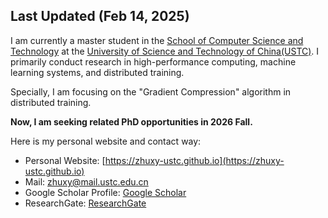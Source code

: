 ## Last Updated (Feb 14, 2025)

I am currently a master student in the [School of Computer Science and Technology](https://cs.ustc.edu.cn) at the [University of Science and Technology of China(USTC)](https://ustc.edu.cn/). I primarily conduct research in high-performance computing, machine learning systems, and distributed training.

Specially, I am focusing on the "Gradient Compression" algorithm in distributed training.

**Now, I am seeking related PhD opportunities in 2026 Fall.**

Here is my personal website and contact way:
* Personal Website: [https://zhuxy-ustc.github.io](https://zhuxy-ustc.github.io)
* Mail: zhuxy@mail.ustc.edu.cn
* Google Scholar Profile: [Google Scholar](https://scholar.google.com/citations?user=k2ajuuEAAAAJ&hl)
* ResearchGate: [ResearchGate](https://www.researchgate.net/profile/Zhu-Xianyu?ev=hdr_xprf)

<!--
**zhuxy-USTC/zhuxy-USTC** is a ✨ _special_ ✨ repository because its `README.md` (this file) appears on your GitHub profile.

Here are some ideas to get you started:

- 🔭 I’m currently working on ...
- 🌱 I’m currently learning ...
- 👯 I’m looking to collaborate on ...
- 🤔 I’m looking for help with ...
- 💬 Ask me about ...
- 📫 How to reach me: ...
- 😄 Pronouns: ...
- ⚡ Fun fact: ...
-->

